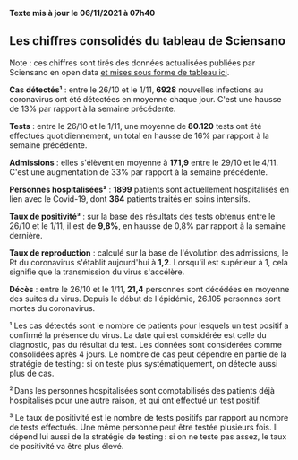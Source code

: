 <strong>Texte mis à jour le 06/11/2021 à 07h40</strong><h2>Les chiffres consolidés du tableau de Sciensano</h2><p>Note : ces chiffres sont tirés des données actualisées publiées par Sciensano en open data <a href='https://datastudio.google.com/embed/u/0/reporting/c14a5cfc-cab7-4812-848c-0369173148ab/page/ZwmOB_blank'>et mises sous forme de tableau ici</a>.<p><strong>Cas détectés¹</strong> : entre le 26/10 et le 1/11,<strong> 6928</strong> nouvelles infections au coronavirus ont été détectées en moyenne chaque jour. C'est une hausse de 13% par rapport à la semaine précédente.<p><strong>Tests</strong> : entre le 26/10 et le 1/11, une moyenne de<strong> 80.120</strong> tests ont été effectués quotidiennement, un total en hausse de 16% par rapport à la semaine précédente.<p><strong>Admissions</strong> : elles s'élèvent en moyenne à <strong> 171,9</strong> entre le 29/10 et le 4/11. C'est une augmentation de 33% par rapport à la semaine précédente.<p><strong>Personnes hospitalisées²</strong> : <strong>1899</strong> patients sont actuellement hospitalisés en lien avec le Covid-19, dont <strong>364</strong> patients traités en soins intensifs.<p><strong>Taux de positivité³</strong> : sur la base des résultats des tests obtenus entre le 26/10 et le 1/11, il est de <strong>9,8%</strong>, en hausse de 0,8% par rapport à la semaine dernière.<p><strong>Taux de reproduction</strong> : calculé sur la base de l'évolution des admissions, le Rt du coronavirus s'établit aujourd'hui à <strong>1,2</strong>. Lorsqu'il est supérieur à 1, cela signifie que la transmission du virus s'accélère.<p><strong>Décès</strong> : entre le 26/10 et le 1/11,<strong> 21,4</strong> personnes sont décédées en moyenne des suites du virus. Depuis le début de l'épidémie, 26.105 personnes sont mortes du coronavirus.<p>¹ Les cas détectés sont le nombre de patients pour lesquels un test positif a confirmé la présence du virus. La date qui est considérée est celle du diagnostic, pas du résultat du test. Les données sont considérées comme consolidées après 4 jours. Le nombre de cas peut dépendre en partie de la stratégie de testing : si on teste plus systématiquement, on détecte aussi plus de cas.<p>² Dans les personnes hospitalisées sont comptabilisés des patients déjà hospitalisés pour une autre raison, et qui ont effectué un test positif.<p>³ Le taux de positivité est le nombre de tests positifs par rapport au nombre de tests effectués. Une même personne peut être testée plusieurs fois. Il dépend lui aussi de la stratégie de testing : si on ne teste pas assez, le taux de positivité va être plus élevé.